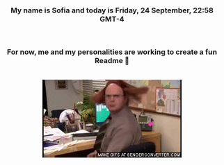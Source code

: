 


<div align="center">
<h3 >My name is Sofia and today is Friday, 24 September, 22:58 GMT-4</h3><br>
<h3 >For now, me and my personalities are working to create a fun Readme 👋
</h3><br>
<img src='img/dwight.gif' alt='working...'/>
</div>
